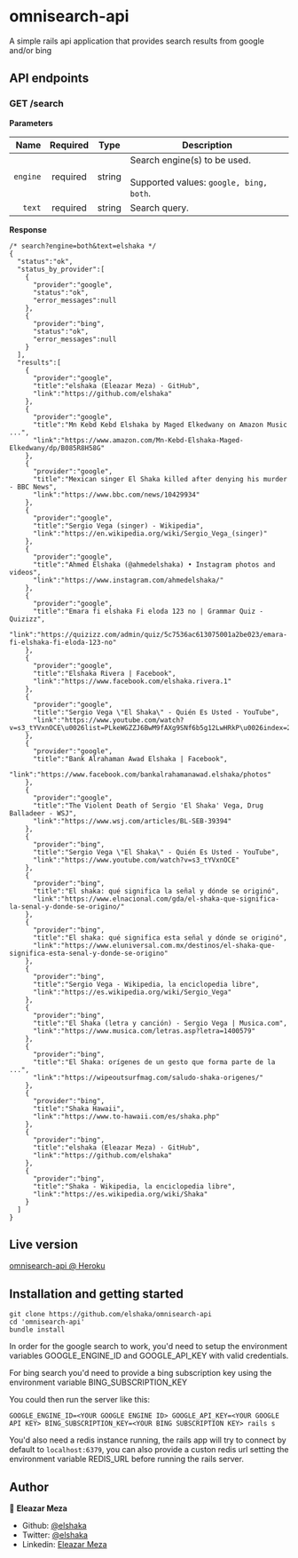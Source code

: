 # omnisearch-api

A simple rails api application that provides search results from google and/or bing

## API endpoints

### GET /search

**Parameters**

|          Name | Required |  Type   | Description                                                                                                                                                           |
| -------------:|:--------:|:-------:| --------------------------------------------------------------------------------------------------------------------------------------------------------------------- |
|     `engine` | required | string  | Search engine(s) to be used. <br/><br/> Supported values: `google, bing, both`.                                                                     |
|     `text` | required | string  | Search query.                                                                     |

**Response**
```
/* search?engine=both&text=elshaka */
{
  "status":"ok",
  "status_by_provider":[
    {
      "provider":"google",
      "status":"ok",
      "error_messages":null
    },
    {
      "provider":"bing",
      "status":"ok",
      "error_messages":null
    }
  ],
  "results":[
    {
      "provider":"google",
      "title":"elshaka (Eleazar Meza) · GitHub",
      "link":"https://github.com/elshaka"
    },
    {
      "provider":"google",
      "title":"Mn Kebd Kebd Elshaka by Maged Elkedwany on Amazon Music ...",
      "link":"https://www.amazon.com/Mn-Kebd-Elshaka-Maged-Elkedwany/dp/B085R8H58G"
    },
    {
      "provider":"google",
      "title":"Mexican singer El Shaka killed after denying his murder - BBC News",
      "link":"https://www.bbc.com/news/10429934"
    },
    {
      "provider":"google",
      "title":"Sergio Vega (singer) - Wikipedia",
      "link":"https://en.wikipedia.org/wiki/Sergio_Vega_(singer)"
    },
    {
      "provider":"google",
      "title":"Ahmed Elshaka (@ahmedelshaka) • Instagram photos and videos",
      "link":"https://www.instagram.com/ahmedelshaka/"
    },
    {
      "provider":"google",
      "title":"Emara fi elshaka Fi eloda 123 no | Grammar Quiz - Quizizz",
      "link":"https://quizizz.com/admin/quiz/5c7536ac613075001a2be023/emara-fi-elshaka-fi-eloda-123-no"
    },
    {
      "provider":"google",
      "title":"Elshaka Rivera | Facebook",
      "link":"https://www.facebook.com/elshaka.rivera.1"
    },
    {
      "provider":"google",
      "title":"Sergio Vega \"El Shaka\" - Quién Es Usted - YouTube",
      "link":"https://www.youtube.com/watch?v=s3_tYVxnOCE\u0026list=PLkeWGZZJ6BwM9fAXg9SNf6b5g12LwHRkP\u0026index=223"
    },
    {
      "provider":"google",
      "title":"Bank Alrahaman Awad Elshaka | Facebook",
      "link":"https://www.facebook.com/bankalrahamanawad.elshaka/photos"
    },
    {
      "provider":"google",
      "title":"The Violent Death of Sergio 'El Shaka' Vega, Drug Balladeer - WSJ",
      "link":"https://www.wsj.com/articles/BL-SEB-39394"
    },
    {
      "provider":"bing",
      "title":"Sergio Vega \"El Shaka\" - Quién Es Usted - YouTube",
      "link":"https://www.youtube.com/watch?v=s3_tYVxnOCE"
    },
    {
      "provider":"bing",
      "title":"El shaka: qué significa la señal y dónde se originó",
      "link":"https://www.elnacional.com/gda/el-shaka-que-significa-la-senal-y-donde-se-origino/"
    },
    {
      "provider":"bing",
      "title":"El shaka: qué significa esta señal y dónde se originó",
      "link":"https://www.eluniversal.com.mx/destinos/el-shaka-que-significa-esta-senal-y-donde-se-origino"
    },
    {
      "provider":"bing",
      "title":"Sergio Vega - Wikipedia, la enciclopedia libre",
      "link":"https://es.wikipedia.org/wiki/Sergio_Vega"
    },
    {
      "provider":"bing",
      "title":"El Shaka (letra y canción) - Sergio Vega | Musica.com",
      "link":"https://www.musica.com/letras.asp?letra=1400579"
    },
    {
      "provider":"bing",
      "title":"El Shaka: orígenes de un gesto que forma parte de la ...",
      "link":"https://wipeoutsurfmag.com/saludo-shaka-origenes/"
    },
    {
      "provider":"bing",
      "title":"Shaka Hawaii",
      "link":"https://www.to-hawaii.com/es/shaka.php"
    },
    {
      "provider":"bing",
      "title":"elshaka (Eleazar Meza) · GitHub",
      "link":"https://github.com/elshaka"
    },
    {
      "provider":"bing",
      "title":"Shaka - Wikipedia, la enciclopedia libre",
      "link":"https://es.wikipedia.org/wiki/Shaka"
    }
  ]
}
```

## Live version

[omnisearch-api @ Heroku](https://omnisearch-elshaka.herokuapp.com/search?engine=google&text=test%20query)

## Installation and getting started

```
git clone https://github.com/elshaka/omnisearch-api
cd 'omnisearch-api'
bundle install
```

In order for the google search to work, you'd need to setup the environment variables GOOGLE_ENGINE_ID and GOOGLE_API_KEY with valid credentials.

For bing search you'd need to provide a bing subscription key using the environment variable BING_SUBSCRIPTION_KEY

You could then run the server like this:

```
GOOGLE_ENGINE_ID=<YOUR GOOGLE ENGINE ID> GOOGLE_API_KEY=<YOUR GOOGLE API KEY> BING_SUBSCRIPTION_KEY=<YOUR BING SUBSCRIPTION KEY> rails s
```

You'd also need a redis instance running, the rails app will try to connect by default to ```localhost:6379```, you can also provide a custon redis url setting the environment variable REDIS_URL before running the rails server.

## Author

👤 **Eleazar Meza**

- Github: [@elshaka](https://github.com/elshaka)
- Twitter: [@elshaka](https://twitter.com/elshaka)
- Linkedin: [Eleazar Meza](https://www.linkedin.com/in/elshaka/)
